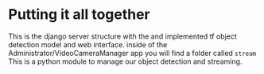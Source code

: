 # Putting it all together
This is the django server structure with the and implemented tf object detection model and web interface.
inside of the Administrator/VideoCameraManager app you will find a folder called `stream` This is a python module
to manage our object detection and streaming.

